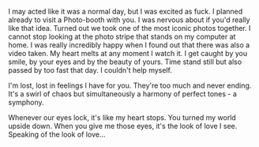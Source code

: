 I may acted like it was a normal day, but I was excited as fuck. I planned already to visit a Photo-booth with you. I was nervous about if you'd really like that idea. Turned out we took one of the most iconic photos together. I cannot stop looking at the photo stripe that stands on my computer at home. I was really incredibly happy when I found out that there was also a video taken. My heart melts at any moment I watch it. I get caught by you smile, by your eyes and by the beauty of yours. Time stand still but also passed by too fast that day. I couldn't help myself.

I'm lost, lost in feelings I have for you. They're too much and never ending. It's a swirl of chaos but simultaneously a harmony of perfect tones - a symphony.

Whenever our eyes lock, it's like my heart stops. You turned my world upside down. When you give me those eyes, it's the look of love I see. Speaking of the look of love...
